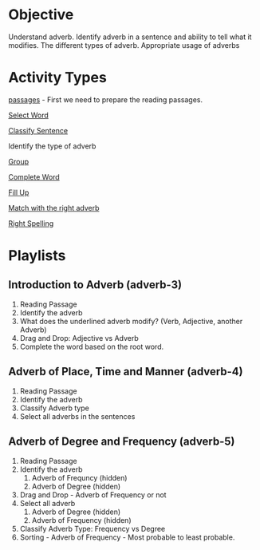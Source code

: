 # Objective

Understand adverb. Identify adverb in a sentence and ability to tell what it
modifies. The different types of adverb. Appropriate usage of adverbs

# Activity Types

[passages](adverb-passages.md) - First we need to prepare the reading passages.

[Select Word](adverb-select-word)

[Classify Sentence](adverb-classify-sentence.md)

Identify the type of adverb

[Group](adverb-group.md)

[Complete Word](adverb-complete-word.md)

[Fill Up](adverb-fillup.md)

[Match with the right adverb](adverb-complete-puzzle.md)

[Right Spelling](adverb-right-one.md)

# Playlists

## Introduction to Adverb (adverb-3)

1. Reading Passage
2. Identify the adverb
3. What does the underlined adverb modify? (Verb, Adjective, another Adverb)
4. Drag and Drop: Adjective vs Adverb
5. Complete the word based on the root word.

## Adverb of Place, Time and Manner (adverb-4)

1. Reading Passage
2. Identify the adverb
3. Classify Adverb type
4. Select all adverbs in the sentences

## Adverb of Degree and Frequency (adverb-5)

1. Reading Passage
2. Identify the adverb
   1. Adverb of Frequncy (hidden)
   2. Adverb of Degree (hidden)
3. Drag and Drop - Adverb of Frequency or not
4. Select all adverb
   1. Adverb of Degree (hidden)
   2. Adverb of Frequency (hidden)
5. Classify Adverb Type: Frequency vs Degree
6. Sorting - Adverb of Frequency - Most probable to least probable.
